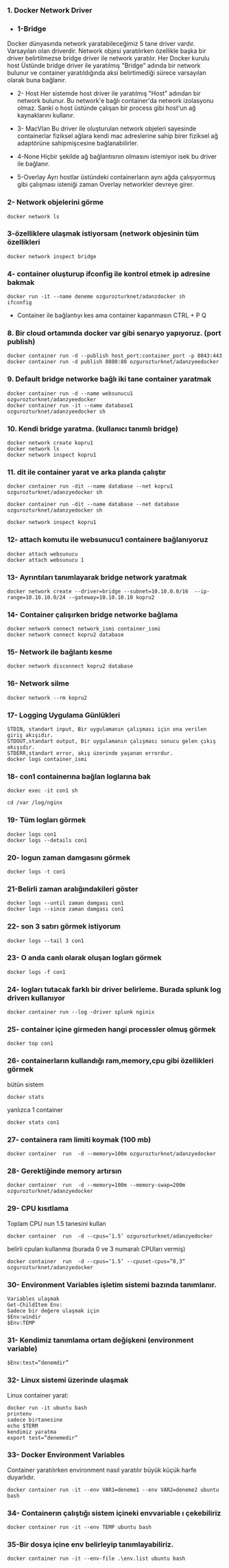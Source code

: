 ### 1.  Docker Network Driver

- ### 1-Bridge 
Docker dünyasında network yaratabileceğimiz 5 tane driver vardır.
Varsayılan olan driverdir. Network objesi yaratılırken özellikle başka bir driver belirtilmezse bridge driver ile network yaratılır.
Her Docker kurulu host Üstünde bridge driver ile yaratılmış "Bridge" adında bir network bulunur ve container yaratıldığında aksi belirtimediği sürece varsayılan olarak buna bağlanır.

- 2- Host
Her sistemde host driver ile yaratılmış "Host" adından bir network bulunur.
Bu network'e bağlı container'da network izolasyonu olmaz. Sanki o host üstünde çalışan bir process gibi host'un ağ kaynaklarını kullanır.

- 3- MacVlan
Bu driver ile oluşturulan network objeleri sayesinde containerlar fiziksel ağlara kendi mac adreslerine sahip birer fiziksel ağ adaptörüne sahipmişcesine bağlanabilirler.

- 4-None
Hiçbir şekilde ağ bağlantısnın olmasını istemiyor isek bu driver ile bağlanır.

- 5-Overlay
Ayrı hostlar üstündeki containerların aynı ağda çalışıyormuş gibi çalışması isteniği zaman Overlay networkler devreye girer.


### 2- Network objelerini görme

```
docker network ls
```

### 3-özelliklere ulaşmak istiyorsam (network objesinin tüm özellikleri

```
docker network inspect bridge
```

### 4- container oluşturup ifconfig ile kontrol etmek ip adresine bakmak
```
docker run -it --name deneme ozgurozturknet/adanzdocker sh
ifconfig
```
* Container ile bağlantıyı kes ama container kapanmasın 
CTRL + P Q


### 8. Bir cloud ortamında docker var gibi senaryo yapıyoruz. (port publish)

```
docker container run -d --publish host_port:container_port -p 8043:443
docker container run -d publish 8080:80 ozgurozturknet/adanzyeedocker
```


### 9. Default bridge networke bağlı iki tane container yaratmak

```
docker container run -d --name websunucu1 ozgurozturknet/adanzyeedocker
docker container run -it --name database1 ozgurozturknet/adanzyeedocker sh
```

### 10. Kendi bridge yaratma. (kullanıcı tanımlı bridge)

```
docker network create kopru1
docker network ls
docker network inspect kopru1
```

### 11. dit ile container yarat ve arka planda çalıştır

```
docker container run -dit --name database --net kopru1 ozgurozturknet/adanzyedocker sh
```
```
docker container run -dit --name database --net database ozgurozturknet/adanzyedocker sh
```
```
docker network inspect kopru1
```

### 12- attach komutu ile websunucu1 containere bağlanıyoruz

```
docker attach websunucu
docker attach websunucu 1
```

### 13- Ayrıntıları tanımlayarak bridge network yaratmak 

```
docker network create --driver=bridge --subnet=10.10.0.0/16  --ip-range=10.10.10.0/24 --gateway=10.10.10.10 kopru2
```

### 14- Container çalışırken bridge networke bağlama

```
docker network connect network_ismi container_ismi
docker network connect kopru2 database
```

### 15- Network ile bağlantı kesme

```
docker network disconnect kopru2 database
```

### 16- Network silme
```
docker network --rm kopru2
```

### 17- Logging Uygulama Günlükleri

```
STDIN, standart input, Bir uygulamanın çalışması için ona verilen giriş akışıdır.
STDOUT,standart output, Bir uygulamanın çalışması sonucu gelen çıkış akışıdır.
STDERR,standart error, akış üzerinde yaşanan errordur.
docker logs container_ismi
```

### 18- con1 containerına bağlan loglarına bak

```
docker exec -it con1 sh
```
```
cd /var /log/nginx
```


### 19- Tüm logları görmek

```
docker logs con1
docker logs --details con1
```

### 20- logun zaman damgasını görmek

```
docker logs -t con1
```

### 21-Belirli zaman aralığındakileri göster

```
docker logs --until zaman damgası con1
docker logs --since zaman damgası con1
```

### 22- son 3 satırı görmek istiyorum
```
docker logs --tail 3 con1
```


### 23- O anda canlı olarak oluşan logları görmek
```
docker logs -f con1
```

### 24- logları tutacak farklı bir driver belirleme. Burada splunk log driverı kullanıyor
```
docker container run --log -driver splunk nginix
```


### 25- container içine girmeden hangi processler olmuş görmek
```
docker top con1
```

### 26- containerların kullandığı ram,memory,cpu gibi özellikleri görmek

bütün sistem
```
docker stats
```

yanlızca 1 container
```
docker stats con1 
```

### 27- containera ram limiti koymak (100 mb)

```
docker container  run  -d --memory=100m ozgurozturknet/adanzyedocker
```

### 28- Gerektiğinde memory artırsın

```
docker container  run  -d --memory=100m --memory-swap=200m ozgurozturknet/adanzyedocker
```

### 29- CPU kısıtlama

Toplam CPU nun 1.5 tanesini kullan
```
docker container  run  -d --cpus=’1.5’ ozgurozturknet/adanzyedocker
```
belirli cpuları kullanma (burada 0 ve 3 numaralı CPUları vermiş)

```
docker container  run  -d --cpus=’1.5’ --cpuset-cpus=”0,3” ozgurozturknet/adanzyedocker
```

### 30- Environment Variables işletim sistemi bazında tanımlanır.

```
Variables ulaşmak
Get-ChildItem Env:
Sadece bir değere ulaşmak için
$Env:windir
$Env:TEMP
```
### 31- Kendimiz tanımlama ortam değişkeni (environment variable)

```
$Env:test=”denemdir”	
```

### 32- Linux sistemi üzerinde ulaşmak 

Linux container yarat: 
```
docker run -it ubuntu bash
printenv
sadece birtanesine
echo $TERM
kendimiz yaratma
export test=”denemedir”
```

### 33- Docker Environment Variables

Container yaratılırken environment nasıl yaratılır
büyük küçük harfe duyarlıdır.
```
docker container run -it --env VAR1=deneme1 --env VAR2=deneme2 ubuntu bash
```

### 34- Containerın çalıştığı sistem içineki envvariable ı çekebiliriz

```
docker container run -it --env TEMP ubuntu bash
```

### 35-Bir dosya içine env belirleyip tanımlayabiliriz.

```
docker container run -it --env-file .\env.list ubuntu bash
```





